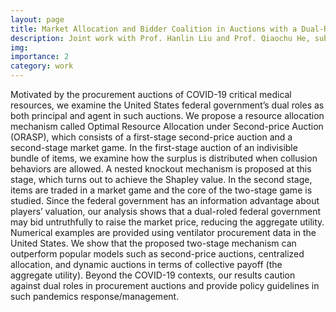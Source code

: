 ```yaml
---
layout: page
title: Market Allocation and Bidder Coalition in Auctions with a Dual-Roled Principal
description: Joint work with Prof. Hanlin Liu and Prof. Qiaochu He, submitted to <em>Production and Operations Management</em>.
img:
importance: 2
category: work
---
```


Motivated by the procurement auctions of COVID-19 critical medical resources, we examine the United States federal government’s dual roles as both principal and agent in such auctions. We propose a resource allocation mechanism called Optimal Resource Allocation under Second-price Auction (ORASP), which consists of a first-stage second-price auction and a second-stage market game. In the first-stage auction of an indivisible bundle of items, we examine how the surplus is distributed when collusion behaviors are allowed. A nested knockout mechanism is proposed at this stage, which turns out to achieve the Shapley value. In the second stage, items are traded in a market game and the core of the two-stage game is studied. Since the federal government has an information advantage about players’ valuation, our analysis shows that a dual-roled federal government may bid untruthfully to raise the market price, reducing the aggregate utility. Numerical examples are provided using ventilator procurement data in the United States. We show that the proposed two-stage mechanism can outperform popular models such as second-price auctions, centralized allocation, and dynamic auctions in terms of collective payoff (the aggregate utility). Beyond the COVID-19 contexts, our results caution against dual roles in procurement auctions and provide policy guidelines in such pandemics response/management.
